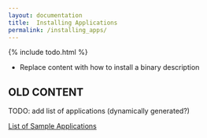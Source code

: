 ```yaml
---
layout: documentation
title:  Installing Applications
permalink: /installing_apps/
---
```


{% include todo.html %}


* Replace content with how to install a binary description


## OLD CONTENT

TODO: add list of applications (dynamically generated?)

[List of Sample Applications](https://github.com/Caleydo/?utf8=%E2%9C%93&query=sample)